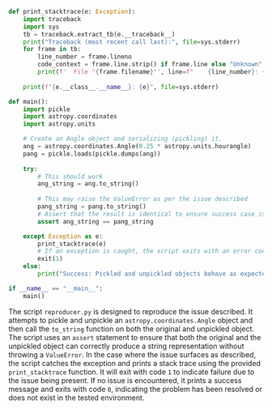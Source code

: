```python
def print_stacktrace(e: Exception):
    import traceback
    import sys
    tb = traceback.extract_tb(e.__traceback__)
    print("Traceback (most recent call last):", file=sys.stderr)
    for frame in tb:
        line_number = frame.lineno
        code_context = frame.line.strip() if frame.line else "Unknown"
        print(f'  File "{frame.filename}"', line=f"    {line_number}: {code_context}", file=sys.stderr)
    
    print(f"{e.__class__.__name__}: {e}", file=sys.stderr)

def main():
    import pickle
    import astropy.coordinates
    import astropy.units

    # Create an Angle object and serializing (pickling) it.
    ang = astropy.coordinates.Angle(0.25 * astropy.units.hourangle)
    pang = pickle.loads(pickle.dumps(ang))
    
    try:
        # This should work
        ang_string = ang.to_string()
        
        # This may raise the ValueError as per the issue described
        pang_string = pang.to_string()
        # Assert that the result is identical to ensure success case is valid
        assert ang_string == pang_string 

    except Exception as e:
        print_stacktrace(e)
        # If an exception is caught, the script exits with an error code different from 0.
        exit(1)
    else:
        print("Success: Pickled and unpickled objects behave as expected.")

if __name__ == "__main__":
    main()
```

The script `reproducer.py` is designed to reproduce the issue described. It attempts to pickle and unpickle an `astropy.coordinates.Angle` object and then call the `to_string` function on both the original and unpickled object. The script uses an `assert` statement to ensure that both the original and the unpickled object can correctly produce a string representation without throwing a `ValueError`. In the case where the issue surfaces as described, the script catches the exception and prints a stack trace using the provided `print_stacktrace` function. It will exit with code `1` to indicate failure due to the issue being present. If no issue is encountered, it prints a success message and exits with code `0`, indicating the problem has been resolved or does not exist in the tested environment.